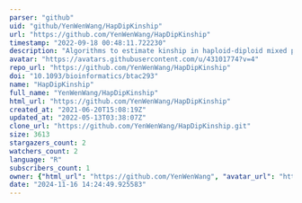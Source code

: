 ```yaml
---
parser: "github"
uid: "github/YenWenWang/HapDipKinship"
url: "https://github.com/YenWenWang/HapDipKinship"
timestamp: "2022-09-18 00:48:11.722230"
description: "Algorithms to estimate kinship in haploid-diploid mixed populations"
avatar: "https://avatars.githubusercontent.com/u/43101774?v=4"
repo_url: "https://github.com/YenWenWang/HapDipKinship"
doi: "10.1093/bioinformatics/btac293"
name: "HapDipKinship"
full_name: "YenWenWang/HapDipKinship"
html_url: "https://github.com/YenWenWang/HapDipKinship"
created_at: "2021-06-20T15:08:19Z"
updated_at: "2022-05-13T03:38:07Z"
clone_url: "https://github.com/YenWenWang/HapDipKinship.git"
size: 3613
stargazers_count: 2
watchers_count: 2
language: "R"
subscribers_count: 1
owner: {"html_url": "https://github.com/YenWenWang", "avatar_url": "https://avatars.githubusercontent.com/u/43101774?v=4", "login": "YenWenWang", "type": "User"}
date: "2024-11-16 14:24:49.925583"
---
```

